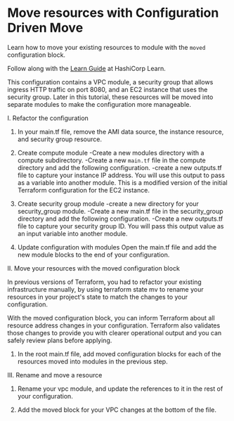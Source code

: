 # Move resources with Configuration Driven Move

Learn how to move your existing resources to module with the `moved` configuration block.

Follow along with the [Learn Guide](https://learn.hashicorp.com/tutorials/terraform/move-config) at HashiCorp Learn.


This configuration contains a VPC module, a security group that allows ingress HTTP traffic on port 8080, and an EC2 instance that uses the security group. Later in this tutorial, these resources will be moved into separate modules to make the configuration more manageable.

I. Refactor the configuration

1. In your main.tf file, remove the AMI data source, the instance resource, and security group resource.

2. Create compute module
-Create a new modules directory with a compute subdirectory.
-Create a new `main.tf` file in the compute directory and add the following configuration.
-create a new outputs.tf file to capture your instance IP address. You will use this output to pass as a variable into another module.
This is a modified version of the initial Terraform configuration for the EC2 instance.

3. Create security group module
-create a new directory for your security_group module.
-Create a new main.tf file in the security_group directory and add the following configuration.
-Create a new outputs.tf file to capture your security group ID. You will pass this output value as an input variable into another module.

4. Update configuration with modules
Open the main.tf file and add the new module blocks to the end of your configuration.

II. Move your resources with the moved configuration block

In previous versions of Terraform, you had to refactor your existing infrastructure manually, by using terraform state mv to rename your resources in your project's state to match the changes to your configuration.

With the moved configuration block, you can inform Terraform about all resource address changes in your configuration. Terraform also validates those changes to provide you with clearer operational output and you can safely review plans before applying.


1. In the root main.tf file, add moved configuration blocks for each of the resources moved into modules in the previous step.

III. Rename and move a resource

1. Rename your vpc module, and update the references to it in the rest of your configuration.

2. Add the moved block for your VPC changes at the bottom of the file.